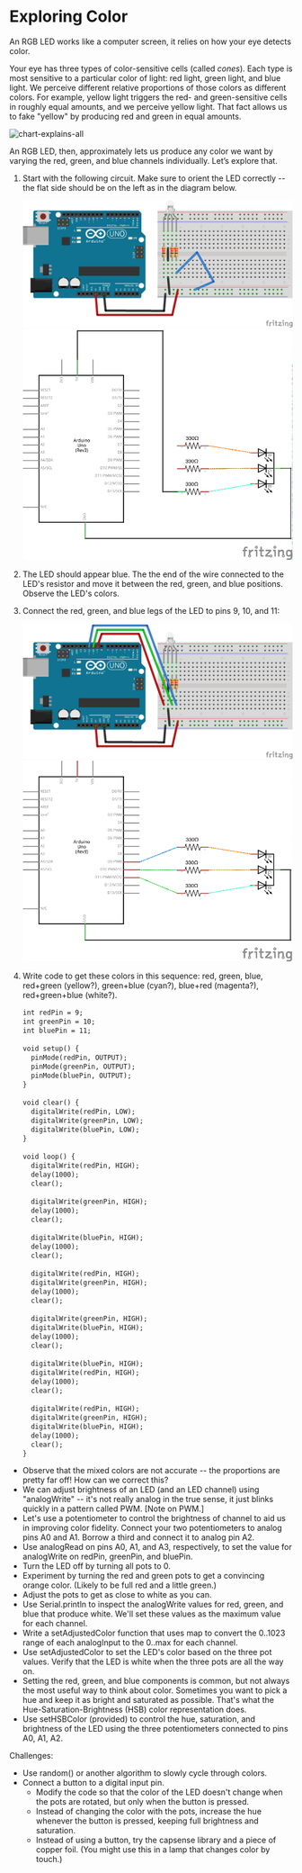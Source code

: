 # Exploring Color

An RGB LED works like a computer screen, it relies on how your eye detects color.

Your eye has three types of color-sensitive cells (called *cones*). Each type is most sensitive to a particular color of light: red light, green light, and blue light. We perceive different relative proportions of those colors as different colors. For example, yellow light triggers the red- and green-sensitive cells in roughly equal amounts, and we perceive yellow light. That fact allows us to fake "yellow" by producing red and green in equal amounts.

![chart-explains-all](color-chart.png)

An RGB LED, then, approximately lets us produce any color we want by varying the red, green, and blue channels individually. Let’s explore that.

1.  Start with the following circuit. Make sure to orient the LED correctly -- the flat side should be on the left as in the diagram below.

    ![just-the-led dim=400wL](img/just-the-led-please.png) ![just-the-led-schematic dim=400wL](img/just-the-led-please-schematic.png)

2.  The LED should appear blue. The the end of the wire connected to the LED's resistor and move it between the red, green, and blue positions. Observe the LED's colors.

3.  Connect the red, green, and blue legs of the LED to pins 9, 10, and 11:

    ![legs-connected-to-pins dim=400wL](img/legs-connected-to-pins.png) ![legs-connected-to-pins dim=400wL](img/legs-connected-to-pins-schematic.png)

4.  Write code to get these colors in this sequence: red, green, blue, red+green (yellow?), green+blue (cyan?), blue+red (magenta?), red+green+blue (white?).

        int redPin = 9;
        int greenPin = 10;
        int bluePin = 11;

        void setup() {
          pinMode(redPin, OUTPUT);
          pinMode(greenPin, OUTPUT);
          pinMode(bluePin, OUTPUT);
        }

        void clear() {
          digitalWrite(redPin, LOW);
          digitalWrite(greenPin, LOW);
          digitalWrite(bluePin, LOW);
        }

        void loop() {
          digitalWrite(redPin, HIGH);
          delay(1000);
          clear();

          digitalWrite(greenPin, HIGH);
          delay(1000);
          clear();

          digitalWrite(bluePin, HIGH);
          delay(1000);
          clear();
    
          digitalWrite(redPin, HIGH);
          digitalWrite(greenPin, HIGH);
          delay(1000);
          clear();
    
          digitalWrite(greenPin, HIGH);
          digitalWrite(bluePin, HIGH);
          delay(1000);
          clear();
    
          digitalWrite(bluePin, HIGH);
          digitalWrite(redPin, HIGH);
          delay(1000);
          clear();
    
          digitalWrite(redPin, HIGH);
          digitalWrite(greenPin, HIGH);
          digitalWrite(bluePin, HIGH);
          delay(1000);
          clear();
        }

* Observe that the mixed colors are not accurate -- the proportions are pretty far off! How can we correct this?
* We can adjust brightness of an LED (and an LED channel) using "analogWrite" -- it's not really analog in the true sense, it just blinks quickly in a pattern called PWM. [Note on PWM.]
* Let's use a potentiometer to control the brightness of channel to aid us in improving color fidelity. Connect your two potentiometers to analog pins A0 and A1. Borrow a third and connect it to analog pin A2.
* Use analogRead on pins A0, A1, and A3, respectively, to set the value for analogWrite on redPin, greenPin, and bluePin.
* Turn the LED off by turning all pots to 0.
* Experiment by turning the red and green pots to get a convincing orange color. (Likely to be full red and a little green.)
* Adjust the pots to get as close to white as you can.
* Use Serial.println to inspect the analogWrite values for red, green, and blue that produce white. We'll set these values as the maximum value for each channel.
* Write a setAdjustedColor function that uses map to convert the 0..1023 range of each analogInput to the 0..max for each channel.
* Use setAdjustedColor to set the LED's color based on the three pot values. Verify that the LED is white when the three pots are all the way on.
* Setting the red, green, and blue components is common, but not always the most useful way to think about color. Sometimes you want to pick a hue and keep it as bright and saturated as possible. That's what the Hue-Saturation-Brightness (HSB) color representation does.
* Use setHSBColor (provided) to control the hue, saturation, and brightness of the LED using the three potentiometers connected to pins A0, A1, A2.

Challenges:
* Use random() or another algorithm to slowly cycle through colors.
* Connect a button to a digital input pin. 
  * Modify the code so that the color of the LED doesn't change when the pots are rotated, but only when the button is pressed.
  * Instead of changing the color with the pots, increase the hue whenever the button is pressed, keeping full brightness and saturation. 
  * Instead of using a button, try the capsense library and a piece of copper foil. (You might use this in a lamp that changes color by touch.)
